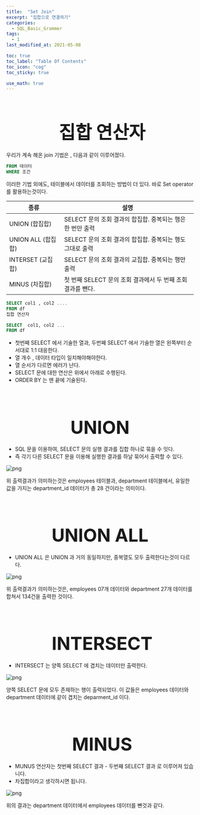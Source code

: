 ```yaml
---
title:  "Set Join"
excerpt: "집합으로 연결하기"
categories:
  - SQL_Basic_Grammer
tags:
  - 1
last_modified_at: 2021-05-08

toc: true
toc_label: "Table Of Contents"
toc_icon: "cog"
toc_sticky: true

use_math: true
---
```


<br>

# <center><font size="15"> 집합 연산자</font></center>

우리가 계속 해온 join 기법은 , 다음과 같이 이루어졌다. 

```sql
FROM 데이터
WHERE 조건
```

이러한 기법 외에도, 테이블에서 데이터를 조회하는 방법이 더 있다. 바로 Set operator 를 활용하는것이다.

| 종류               | 설명                                                        |
| ------------------ | ----------------------------------------------------------- |
| UNION (합집합)     | SELECT 문의 조회 결과의 합집합. 중복되는 행은 한 번만 출력  |
| UNION ALL (합집합) | SELECT 문의 조회 결과의 합집합. 중복되는 행도 그대로 출력   |
| INTERSET (교집합)  | SELECT 문의 조회 결과의 교집합. 중복되는 행만 출력          |
| MINUS (차집합)     | 첫 번째 SELECT 문의 조회 결과에서 두 번째 조회 결과를 뺀다. |

```sql
SELECT col1 , col2 ....
FROM df
집합 연산자

SELECT 	col1, col2 ...
FROM df
```

- 첫번째 SELECT 에서 기술한 열과, 두번째 SELECT 에서 기술한 열은 왼쪽부터 순서대로 1:1 대응한다.
- 열 개수 , 데이터 타입이 일치해야해야한다.
- 열 순서가 다르면 에러가 난다. 
- SELECT 문에 대한 연산은 위에서 아래로 수행된다. 
- ORDER BY 는 맨 끝에 기술된다.

<BR>

<BR>

# <center><font size="15"> UNION </font></center>

- SQL 문을 이용하여, SELECT 문의 실행 결과를 집합 하나로 묶을 수 잇다.
- 즉 각기 다른 SELECT 문을 이용해 실행한 결과를 하날 묶어서 출력할 수 있다.

![png](/assets/images/SQL_Basic/7_1.png)

위 출력결과가 의미하는것은 employees 테이블과, department 테이블에서, 유일한 값을 가지는 department_id 데이터가 총 28 건이라는 의미이다.

<br>

<br>

# <center><font size="15"> UNION ALL</font></center>

- UNION ALL 은 UNION 과 거의 동일하지만, 중복열도 모두 출력한다는것이 다르다. 

![png](/assets/images/SQL_Basic/7_2.png)

위 출력결과가 의미하는것은, employees 07개 데이터와 department 27개 데이터를 합쳐서 134건을 출력한 것이다.

<br>

<br>

# <center><font size="15"> INTERSECT</font></center>

- INTERSECT 는 양쪽 SELECT 에 겹치는 데이터만 출력한다. 

![png](/assets/images/SQL_Basic/7_3.png)

양쪽 SELECT 문에 모두 존재하는 행이 출력되었다. 이 값들은 employees 데이터와 department 데이터에 같이 겹치는 deparment_id 이다.

<br>

<br>

# <center><font size="15"> MINUS</font></center>

- MUNUS 연산자는 첫번째 SELECT 결과 - 두번쨰 SELECT 결과 로 이루어져 있습니다. 
- 차집합이라고 생각하시면 됩니다. 

![png](/assets/images/SQL_Basic/7_4.png)

위의 결과는 department 데이터에서 employees 데이터를 뺸것과 같다. 